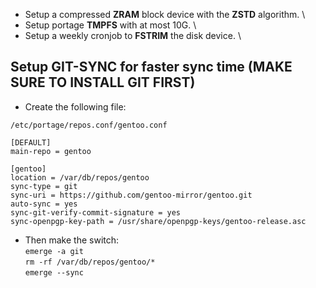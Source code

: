 - Setup a compressed **ZRAM** block device with the **ZSTD** algorithm. \
- Setup portage **TMPFS** with at most 10G. \
- Setup a weekly cronjob to **FSTRIM** the disk device. \

## Setup GIT-SYNC for faster sync time (MAKE SURE TO INSTALL GIT FIRST) ##

- Create the following file:

```
/etc/portage/repos.conf/gentoo.conf 

[DEFAULT]
main-repo = gentoo

[gentoo]
location = /var/db/repos/gentoo
sync-type = git
sync-uri = https://github.com/gentoo-mirror/gentoo.git
auto-sync = yes
sync-git-verify-commit-signature = yes
sync-openpgp-key-path = /usr/share/openpgp-keys/gentoo-release.asc
```

- Then make the switch: \
`emerge -a git` \
`rm -rf /var/db/repos/gentoo/*` \
`emerge --sync`
